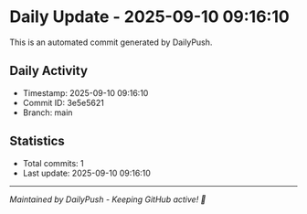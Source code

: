 # Daily Update - 2025-09-10 09:16:10

This is an automated commit generated by DailyPush.

## Daily Activity
- Timestamp: 2025-09-10 09:16:10
- Commit ID: 3e5e5621
- Branch: main

## Statistics
- Total commits: 1
- Last update: 2025-09-10 09:16:10

---
*Maintained by DailyPush - Keeping GitHub active! 🚀*
